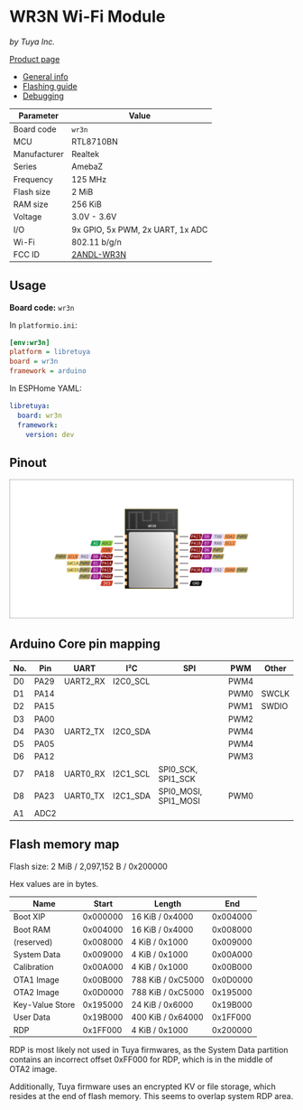 # WR3N Wi-Fi Module

*by Tuya Inc.*

[Product page](https://developer.tuya.com/en/docs/iot/wr3n-datasheet?id=K98zdx31ztdge)

- [General info](../../docs/platform/realtek-amb/README.md)
- [Flashing guide](../../docs/platform/realtek-ambz/flashing.md)
- [Debugging](../../docs/platform/realtek-ambz/debugging.md)

Parameter    | Value
-------------|------------------------------------------
Board code   | `wr3n`
MCU          | RTL8710BN
Manufacturer | Realtek
Series       | AmebaZ
Frequency    | 125 MHz
Flash size   | 2 MiB
RAM size     | 256 KiB
Voltage      | 3.0V - 3.6V
I/O          | 9x GPIO, 5x PWM, 2x UART, 1x ADC
Wi-Fi        | 802.11 b/g/n
FCC ID       | [2ANDL-WR3N](https://fccid.io/2ANDL-WR3N)

## Usage

**Board code:** `wr3n`

In `platformio.ini`:

```ini
[env:wr3n]
platform = libretuya
board = wr3n
framework = arduino
```

In ESPHome YAML:

```yaml
libretuya:
  board: wr3n
  framework:
    version: dev
```

## Pinout

![Pinout](pinout_wr3n.svg)

## Arduino Core pin mapping

No. | Pin  | UART     | I²C      | SPI                  | PWM  | Other
----|------|----------|----------|----------------------|------|------
D0  | PA29 | UART2_RX | I2C0_SCL |                      | PWM4 |
D1  | PA14 |          |          |                      | PWM0 | SWCLK
D2  | PA15 |          |          |                      | PWM1 | SWDIO
D3  | PA00 |          |          |                      | PWM2 |
D4  | PA30 | UART2_TX | I2C0_SDA |                      | PWM4 |
D5  | PA05 |          |          |                      | PWM4 |
D6  | PA12 |          |          |                      | PWM3 |
D7  | PA18 | UART0_RX | I2C1_SCL | SPI0_SCK, SPI1_SCK   |      |
D8  | PA23 | UART0_TX | I2C1_SDA | SPI0_MOSI, SPI1_MOSI | PWM0 |
A1  | ADC2 |          |          |                      |      |

## Flash memory map

Flash size: 2 MiB / 2,097,152 B / 0x200000

Hex values are in bytes.

Name            | Start    | Length            | End
----------------|----------|-------------------|---------
Boot XIP        | 0x000000 | 16 KiB / 0x4000   | 0x004000
Boot RAM        | 0x004000 | 16 KiB / 0x4000   | 0x008000
(reserved)      | 0x008000 | 4 KiB / 0x1000    | 0x009000
System Data     | 0x009000 | 4 KiB / 0x1000    | 0x00A000
Calibration     | 0x00A000 | 4 KiB / 0x1000    | 0x00B000
OTA1 Image      | 0x00B000 | 788 KiB / 0xC5000 | 0x0D0000
OTA2 Image      | 0x0D0000 | 788 KiB / 0xC5000 | 0x195000
Key-Value Store | 0x195000 | 24 KiB / 0x6000   | 0x19B000
User Data       | 0x19B000 | 400 KiB / 0x64000 | 0x1FF000
RDP             | 0x1FF000 | 4 KiB / 0x1000    | 0x200000

RDP is most likely not used in Tuya firmwares, as the System Data partition contains an incorrect offset 0xFF000 for RDP, which is in the middle of OTA2 image.

Additionally, Tuya firmware uses an encrypted KV or file storage, which resides at the end of flash memory. This seems to overlap system RDP area.
